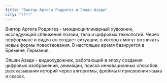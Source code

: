 ```yaml
---
title: "Виктор Артига Родригез и Элшан Азади"
city: "!!!!"
---
```


Виктор Артига Родригез - междисциплинарный художник, исследующий сближение поэзии, тела и цифровых технологий. Через перформанс и видео он создает ситуации, в которых могут возникать новые формы повествования. В настоящее время базируется в Бремене, Германия.


Элшан Азади - видеохудожник, работающий в эпоху создания цифровых изображений, анимации, поиска инновационных способов рассказывания историй через алгоритмы, фреймы и присвоения языка и сказок.
